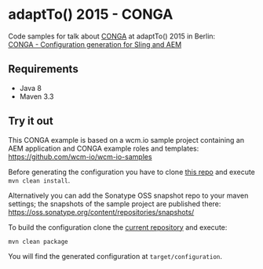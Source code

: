 adaptTo() 2015 - CONGA
======================

Code samples for talk about [CONGA](http://devops.wcm.io/conga/) at adaptTo() 2015 in Berlin:<br/>
[CONGA - Configuration generation for Sling and AEM](http://adapt.to/content/adaptto/2015/en/schedule/conga---configuration-generation-for-sling-and-aem.html)


Requirements
------------

* Java 8
* Maven 3.3


Try it out
----------

This CONGA example is based on a wcm.io sample project containing an AEM application and CONGA example roles and templates:<br/>
https://github.com/wcm-io/wcm-io-samples

Before generating the configuration you have to clone [this repo](https://github.com/wcm-io/wcm-io-samples.git) and execute `mvn clean install`.

Alternatively you can add the Sonatype OSS snapshot repo to your maven settings; the snapshots of the sample project are published there:<br/>
https://oss.sonatype.org/content/repositories/snapshots/

To build the configuration clone the [current repository](https://github.com/adaptto-conf/2015-conga.git) and execute:
```
mvn clean package
```

You will find the generated configuration at `target/configuration`.
